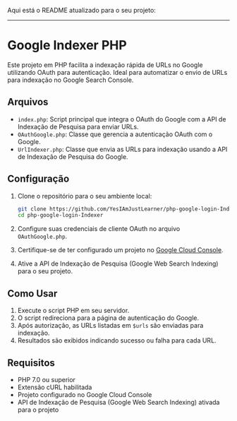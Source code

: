Aqui está o README atualizado para o seu projeto:

---

# Google Indexer PHP

Este projeto em PHP facilita a indexação rápida de URLs no Google utilizando OAuth para autenticação. Ideal para automatizar o envio de URLs para indexação no Google Search Console.

## Arquivos

- `index.php`: Script principal que integra o OAuth do Google com a API de Indexação de Pesquisa para enviar URLs.
- `OAuthGoogle.php`: Classe que gerencia a autenticação OAuth com o Google.
- `UrlIndexer.php`: Classe que envia as URLs para indexação usando a API de Indexação de Pesquisa do Google.

## Configuração

1. Clone o repositório para o seu ambiente local:

   ```bash
   git clone https://github.com/YesIAmJustLearner/php-google-login-Indexer.git
   cd php-google-login-Indexer
   ```

2. Configure suas credenciais de cliente OAuth no arquivo `OAuthGoogle.php`.
3. Certifique-se de ter configurado um projeto no [Google Cloud Console](https://console.cloud.google.com/).
4. Ative a API de Indexação de Pesquisa (Google Web Search Indexing) para o seu projeto.

## Como Usar

1. Execute o script PHP em seu servidor.
2. O script redireciona para a página de autenticação do Google.
3. Após autorização, as URLs listadas em `$urls` são enviadas para indexação.
4. Resultados são exibidos indicando sucesso ou falha para cada URL.

## Requisitos

- PHP 7.0 ou superior
- Extensão cURL habilitada
- Projeto configurado no Google Cloud Console
- API de Indexação de Pesquisa (Google Web Search Indexing) ativada para o projeto

